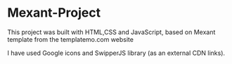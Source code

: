 # Mexant-Project
This project was built with HTML,CSS and JavaScript, based on Mexant template from the templatemo.com website

I have used Google icons and SwipperJS library (as an external CDN links).

